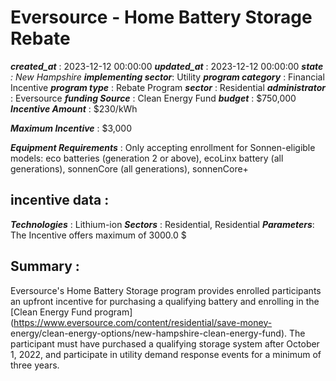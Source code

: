 # Eversource - Home Battery Storage Rebate 
 ***created_at*** : 2023-12-12 00:00:00 
 ***updated_at*** : 2023-12-12 00:00:00 
 ***state** : New Hampshire 
 **implementing sector***: Utility 
 ***program category*** : Financial Incentive 
 ***program type*** : Rebate Program 
 ***sector*** : Residential 
 ***administrator*** : Eversource 
 ***funding Source*** : Clean Energy Fund 
 ***budget*** : $750,000 
 ***Incentive Amount*** : $230/kWh

 
 ***Maximum Incentive*** : $3,000

 
 ***Equipment Requirements*** : Only accepting enrollment for Sonnen-eligible models: eco batteries
(generation 2 or above), ecoLinx battery (all generations), sonnenCore (all
generations), sonnenCore+

 
 ## incentive data : 
 ***Technologies*** : Lithium-ion 
 ***Sectors*** : Residential, Residential 
 ***Parameters***: The Incentive offers maximum of 3000.0 $ 
 
 ## Summary : 
 Eversource's Home Battery Storage program provides enrolled participants an
upfront incentive for purchasing a qualifying battery and enrolling in the
[Clean Energy Fund
program](https://www.eversource.com/content/residential/save-money-
energy/clean-energy-options/new-hampshire-clean-energy-fund). The participant
must have purchased a qualifying storage system after October 1, 2022, and
participate in utility demand response events for a minimum of three years.

 
 
